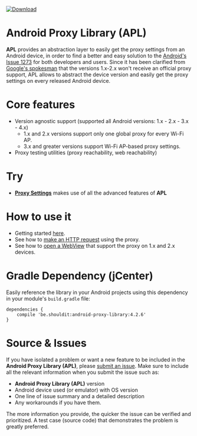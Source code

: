 [ ![Download](https://api.bintray.com/packages/shouldit/maven/android-proxy-library/images/download.svg) ](https://bintray.com/shouldit/maven/android-proxy-library/_latestVersion)

# Android Proxy Library (APL) 
**APL** provides an abstraction layer to easily get the proxy settings from an Android device, in order to find a better and easy solution to the [Android's Issue 1273](http://www.android-proxy.com/2011/09/hello-world-issue-1273.html) for both developers and users. Since it has been clarified from [Google's spokesman](http://stackoverflow.com/questions/9446871/how-users-developers-can-set-the-androids-proxy-configuration-for-versions-2-x) that the versions 1.x-2.x won't receive an official proxy support, APL allows to abstract the device version and easily get the proxy settings on every released Android device.

# Core features
* Version agnostic support (supported all Android versions: 1.x - 2.x - 3.x - 4.x)
  * 1.x and 2.x versions support only one global proxy for every Wi-Fi AP.
  * 3.x and greater versions support Wi-Fi AP-based proxy settings.
* Proxy testing utilities (proxy reachability, web reachability)


# Try
* **[Proxy Settings](https://play.google.com/store/apps/details?id=com.lechucksoftware.proxy.proxysettings)** makes use of all the advanced features of **APL** 

# How to use it
* Getting started [here](https://github.com/shouldit/android-proxy/wiki/Getting-Started).
* See how to [make an HTTP request](https://github.com/shouldit/android-proxy/wiki/Make-a-HTTP-Request) using the proxy.
* See how to [open a WebView](https://github.com/shouldit/android-proxy/wiki/Using-WebView-with-Proxy) that support the proxy on 1.x and 2.x devices.

# Gradle Dependency (jCenter)
Easily reference the library in your Android projects using this dependency in your module's `build.gradle` file:

```Gradle
dependencies {
    compile 'be.shouldit:android-proxy-library:4.2.6'
}
```

# Source & Issues
If you have isolated a problem or want a new feature to be included in the **Android Proxy Library (APL)**, please [submit an issue](https://github.com/shouldit/android-proxy/issues/new). Make sure to include all the relevant information when you submit the issue such as:

* **Android Proxy Library (APL)** version
* Android device used (or emulator) with OS version
* One line of issue summary and a detailed description
* Any workarounds if you have them.

The more information you provide, the quicker the issue can be verified and prioritized. A test case (source code) that demonstrates the problem is greatly preferred.

